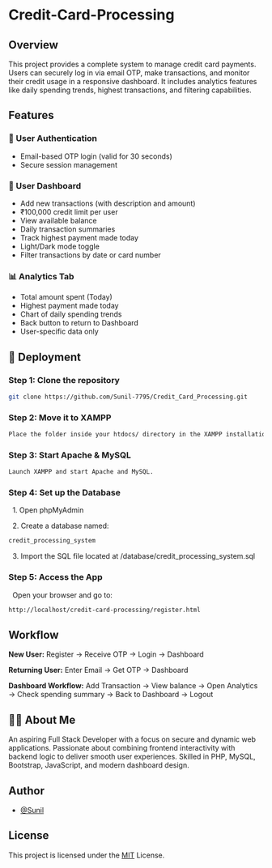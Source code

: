 
# Credit-Card-Processing

## Overview
This project provides a complete system to manage credit card payments. Users can securely log in via email OTP, make transactions, and monitor their credit usage in a responsive dashboard. It includes analytics features like daily spending trends, highest transactions, and filtering capabilities.

## Features

### 🔐 User Authentication
- Email-based OTP login (valid for 30 seconds)
- Secure session management

### 👤 User Dashboard
- Add new transactions (with description and amount)
- ₹100,000 credit limit per user
- View available balance
- Daily transaction summaries
- Track highest payment made today
- Light/Dark mode toggle
- Filter transactions by date or card number

### 📊 Analytics Tab
- Total amount spent (Today)
- Highest payment made today
- Chart of daily spending trends
- Back button to return to Dashboard
- User-specific data only

## 🚀 Deployment
### Step 1: Clone the repository
```bash
git clone https://github.com/Sunil-7795/Credit_Card_Processing.git

```
### Step 2: Move it to XAMPP
```bash
Place the folder inside your htdocs/ directory in the XAMPP installation.
```
### Step 3: Start Apache & MySQL
```bash
Launch XAMPP and start Apache and MySQL.
```
### Step 4: Set up the Database
&nbsp;&nbsp;1. Open phpMyAdmin

&nbsp;&nbsp;2. Create a database named:
```bash
credit_processing_system
```
&nbsp;&nbsp;3. Import the SQL file located at /database/credit_processing_system.sql
### Step 5: Access the App
&nbsp;&nbsp;Open your browser and go to:
```bash
http://localhost/credit-card-processing/register.html
``` 
## Workflow
**New User:**
Register → Receive OTP → Login → Dashboard

**Returning User:**
Enter Email → Get OTP → Dashboard

**Dashboard Workflow:** 
Add Transaction → View balance → Open Analytics → Check spending summary → Back to Dashboard → Logout
## 👨‍💻 About Me
An aspiring Full Stack Developer with a focus on secure and dynamic web applications. Passionate about combining frontend interactivity with backend logic to deliver smooth user experiences. Skilled in PHP, MySQL, Bootstrap, JavaScript, and modern dashboard design.
## Author 
- [@Sunil](https://github.com/Sunil-7795)
## License
This project is licensed under the
[MIT](https://choosealicense.com/licenses/mit/) License.

